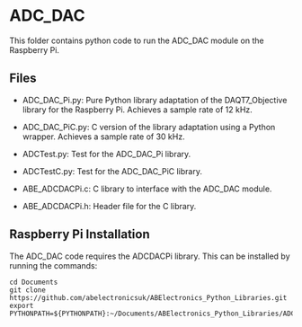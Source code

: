 # ADC_DAC

This folder contains python code to run the ADC_DAC module on the Raspberry Pi.

## Files

- ADC_DAC_Pi.py: Pure Python library adaptation of the DAQT7_Objective library for the Raspberry Pi. Achieves a sample rate of 12 kHz.

- ADC_DAC_PiC.py: C version of the library adaptation using a Python wrapper. Achieves a sample rate of 30 kHz.

- ADCTest.py: Test for the ADC_DAC_Pi library.

- ADCTestC.py: Test for the ADC_DAC_PiC library.

- ABE_ADCDACPi.c: C library to interface with the ADC_DAC module.

- ABE_ADCDACPi.h: Header file for the C library.

## Raspberry Pi Installation

The ADC_DAC code requires the ADCDACPi library. This can be installed by running the commands:

	cd Documents
	git clone https://github.com/abelectronicsuk/ABElectronics_Python_Libraries.git
	export PYTHONPATH=${PYTHONPATH}:~/Documents/ABElectronics_Python_Libraries/ADCDACPi/
